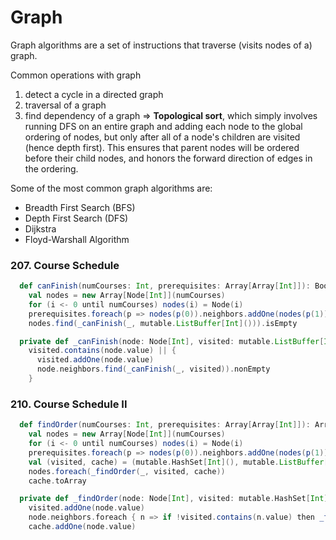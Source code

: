 # Graph
Graph algorithms are a set of instructions that traverse (visits nodes of a) graph.

Common operations with graph
1. detect a cycle in a directed graph
2. traversal of a graph 
3. find dependency of a graph => **Topological sort**, 
which simply involves running DFS on an entire graph and adding each node to the global ordering of nodes, 
but only after all of a node's children are visited (hence depth first). 
This ensures that parent nodes will be ordered before their child nodes, 
and honors the forward direction of edges in the ordering.

Some of the most common graph algorithms are:
- Breadth First Search (BFS)
- Depth First Search (DFS)
- Dijkstra 
- Floyd-Warshall Algorithm

### 207. Course Schedule
```scala
  def canFinish(numCourses: Int, prerequisites: Array[Array[Int]]): Boolean =
    val nodes = new Array[Node[Int]](numCourses)
    for (i <- 0 until numCourses) nodes(i) = Node(i)
    prerequisites.foreach(p => nodes(p(0)).neighbors.addOne(nodes(p(1))))
    nodes.find(_canFinish(_, mutable.ListBuffer[Int]())).isEmpty

  private def _canFinish(node: Node[Int], visited: mutable.ListBuffer[Int]): Boolean =
    visited.contains(node.value) || {
      visited.addOne(node.value)
      node.neighbors.find(_canFinish(_, visited)).nonEmpty
    }
```

### 210. Course Schedule II
```scala
  def findOrder(numCourses: Int, prerequisites: Array[Array[Int]]): Array[Int] =
    val nodes = new Array[Node[Int]](numCourses)
    for (i <- 0 until numCourses) nodes(i) = Node(i)
    prerequisites.foreach(p => nodes(p(0)).neighbors.addOne(nodes(p(1))))
    val (visited, cache) = (mutable.HashSet[Int](), mutable.ListBuffer[Int]())
    nodes.foreach(_findOrder(_, visited, cache))
    cache.toArray

  private def _findOrder(node: Node[Int], visited: mutable.HashSet[Int], cache: mutable.ListBuffer[Int]): Unit =
    visited.addOne(node.value)
    node.neighbors.foreach { n => if !visited.contains(n.value) then _findOrder(n, visited, cache) }
    cache.addOne(node.value)
```
